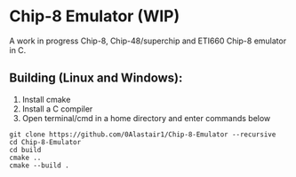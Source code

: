 # Chip-8 Emulator  (WIP)
 
A work in progress Chip-8, Chip-48/superchip and ETI660 Chip-8 emulator in C.  


## Building (Linux and Windows):  

1) Install cmake
2) Install a C compiler
3) Open terminal/cmd in a home directory and enter commands below

```
git clone https://github.com/0Alastair1/Chip-8-Emulator --recursive  
cd Chip-8-Emulator  
cd build  
cmake ..  
cmake --build .  
```
